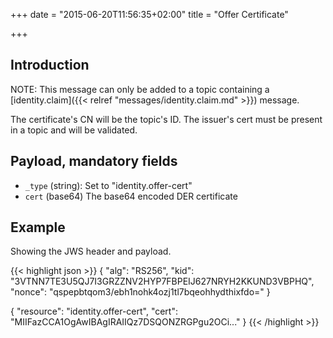 +++
date = "2015-06-20T11:56:35+02:00"
title = "Offer Certificate"

+++

## Introduction

NOTE: This message can only be added to a topic containing a
      [identity.claim]({{< relref "messages/identity.claim.md" >}})
      message.

The certificate's CN will be the topic's ID.
The issuer's cert must be present in a topic and will be validated.

## Payload, mandatory fields

* `_type` (string): Set to "identity.offer-cert"
* `cert` (base64) The base64 encoded DER certificate

## Example

Showing the JWS header and payload.

{{< highlight json >}}
{
  "alg": "RS256",
  "kid": "3VTNN7TE3U5QJ7I3GRZZNV2HYP7FBPEIJ627NRYH2KKUND3VBPHQ",
  "nonce": "qspepbtqom3/ebh1nohk4ozj1tl7bqeohhydthixfdo="
}

{
  "resource": "identity.offer-cert",
  "cert": "MIIFazCCA1OgAwIBAgIRAIIQz7DSQONZRGPgu2OCi..."
}
{{< /highlight >}}

